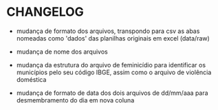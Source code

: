 # CHANGELOG

- mudança de formato dos arquivos, transpondo para csv as abas nomeadas como 'dados' das planilhas originais em excel (data/raw)

- mudança de nome dos arquivos

- mudança da estrutura do arquivo de feminicídio para identificar os municípios pelo seu código IBGE, assim como o arquivo de violência doméstica

- mudança de formato de data dos dois arquivos de dd/mm/aaa para desmembramento do dia em nova coluna